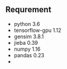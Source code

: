 ## Requrement
- python 3.6
- tensorflow-gpu 1.12
- gensim 3.8.1
- jieba 0.39
- numpy 1.16
- pandas 0.23
- 
